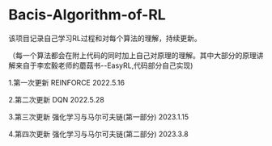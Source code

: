 # Bacis-Algorithm-of-RL
该项目记录自己学习RL过程和对每个算法的理解，持续更新。

（每一个算法都会在附上代码的同时加上自己对原理的理解。其中大部分的原理讲解来自于李宏毅老师的蘑菇书--EasyRL,代码部分自己实现)

1.第一次更新 REINFORCE 2022.5.16

2.第二次更新 DQN 2022.5.28

3.第三次更新 强化学习与马尔可夫链(第一部分) 2023.1.15

4.第四次更新 强化学习与马尔可夫链(第二部分) 2023.3.8
